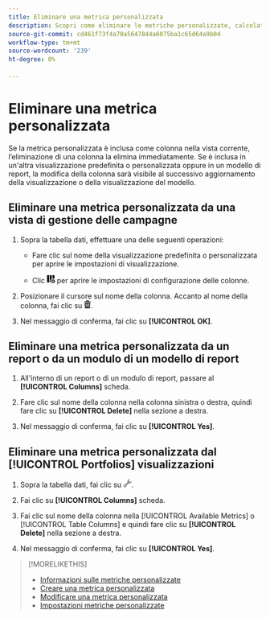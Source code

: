 ```yaml
---
title: Eliminare una metrica personalizzata
description: Scopri come eliminare le metriche personalizzate, calcolate dalle metriche standard.
source-git-commit: cd461f73f4a70a5647844a6075ba1c65d64a9b04
workflow-type: tm+mt
source-wordcount: '239'
ht-degree: 0%

---
```


# Eliminare una metrica personalizzata

Se la metrica personalizzata è inclusa come colonna nella vista corrente, l’eliminazione di una colonna la elimina immediatamente. Se è inclusa in un&#39;altra visualizzazione predefinita o personalizzata oppure in un modello di report, la modifica della colonna sarà visibile al successivo aggiornamento della visualizzazione o della visualizzazione del modello.

## Eliminare una metrica personalizzata da una vista di gestione delle campagne

1. Sopra la tabella dati, effettuare una delle seguenti operazioni:

   * Fare clic sul nome della visualizzazione predefinita o personalizzata per aprire le impostazioni di visualizzazione.

   * Clic ![Colonne personalizzate](/help/search-social-commerce/assets/custom-columns.png "Colonne personalizzate") per aprire le impostazioni di configurazione delle colonne.

1. Posizionare il cursore sul nome della colonna. Accanto al nome della colonna, fai clic su ![Elimina](/help/search-social-commerce/assets/delete.png "Elimina").

1. Nel messaggio di conferma, fai clic su **[!UICONTROL OK]**.

## Eliminare una metrica personalizzata da un report o da un modulo di un modello di report

1. All&#39;interno di un report o di un modulo di report, passare al **[!UICONTROL Columns]** scheda.

1. Fare clic sul nome della colonna nella colonna sinistra o destra, quindi fare clic su **[!UICONTROL Delete]** nella sezione a destra.

1. Nel messaggio di conferma, fai clic su **[!UICONTROL Yes]**.

## Eliminare una metrica personalizzata dal [!UICONTROL Portfolios] visualizzazioni

1. Sopra la tabella dati, fai clic su ![Modifica vista selezionata](/help/search-social-commerce/assets/view-settings.png "Modifica vista selezionata").

1. Fai clic su **[!UICONTROL Columns]** scheda.

1. Fai clic sul nome della colonna nella [!UICONTROL Available Metrics] o [!UICONTROL Table Columns] e quindi fare clic su **[!UICONTROL Delete]** nella sezione a destra.

1. Nel messaggio di conferma, fai clic su **[!UICONTROL Yes]**.

>[!MORELIKETHIS]
>
>* [Informazioni sulle metriche personalizzate](custom-metric-about.md)
>* [Creare una metrica personalizzata](custom-metric-create.md)
>* [Modificare una metrica personalizzata](custom-metric-edit.md)
>* [Impostazioni metriche personalizzate](custom-metric-settings.md)

